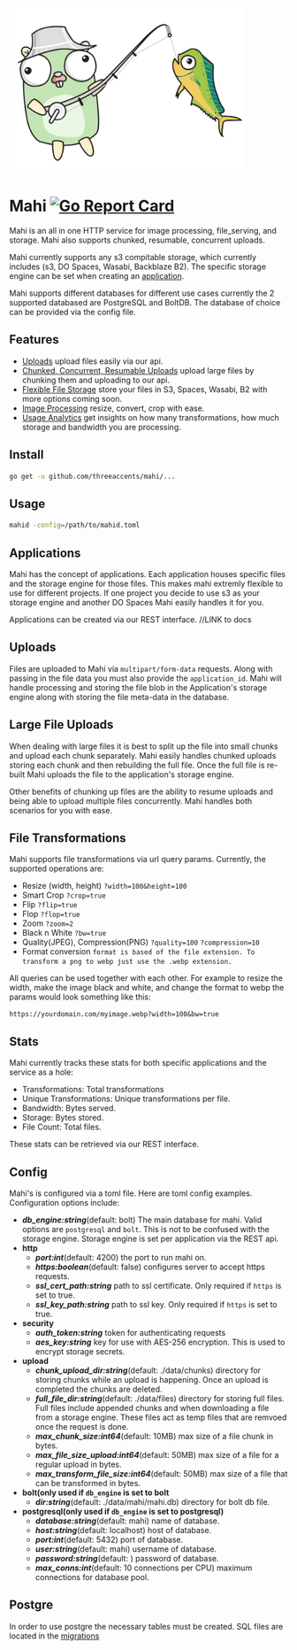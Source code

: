 <img src="mahi-gopher.png" height="300" />

# Mahi [![Go Report Card](http://goreportcard.com/badge/threeaccents/mahi)](https://goreportcard.com/report/threeaccents/mahi)

Mahi is an all in one HTTP service for image processing, file_serving, and storage. Mahi also supports chunked, resumable, concurrent uploads.

Mahi currently supports any s3 compitable storage, which currently includes (s3, DO Spaces, Wasabi, Backblaze B2). The specific storage engine can be set when creating an [application](https://github.com/threeaccents/mahi#applications).

Mahi supports different databases for different use cases currently the 2 supported databased are PostgreSQL and BoltDB. The database of choice can be provided via the config file.

## Features
 - [Uploads](https://github.com/threeaccents/mahi#uploads) upload files easily via our api.
 - [Chunked, Concurrent, Resumable Uploads](https://github.com/threeaccents/mahi#large-file-uploads) upload large files by chunking them and uploading to our api.
 - [Flexible File Storage](https://github.com/threeaccents/mahi#applications) store your files in S3, Spaces, Wasabi, B2 with more options coming soon.
 - [Image Processing](https://github.com/threeaccents/mahi#file-transformations) resize, convert, crop with ease.
 - [Usage Analytics](https://github.com/threeaccents/mahi#stats) get insights on how many transformations, how much storage and bandwidth you are processing.

## Install
```bash
go get -u github.com/threeaccents/mahi/...
```
## Usage
```bash
mahid -config=/path/to/mahid.toml
```
## Applications
Mahi has the concept of applications. Each application houses specific files and the storage engine for those files. This makes mahi extremly flexible to use for different projects. If one project you decide to use s3 as your storage engine and another DO Spaces Mahi easily handles it for you.

Applications can be created via our REST interface.  //LINK to docs
## Uploads
Files are uploaded to Mahi via `multipart/form-data` requests. Along with passing in the file data you must also provide the `application_id`.
Mahi will handle processing and storing the file blob in the Application's storage engine along with storing the file meta-data in the database.
## Large File Uploads
When dealing with large files it is best to split up the file into small chunks and upload each chunk separately. Mahi easily handles chunked uploads storing each chunk and then rebuilding the full file. Once the full file is re-built Mahi uploads the file to the application's storage engine.

Other benefits of chunking up files are the ability to resume uploads and being able to upload multiple files concurrently. Mahi handles both scenarios for you with ease.
## File Transformations
Mahi supports file transformations via url query params. Currently, the supported operations are:
 - Resize (width, height) `?width=100&height=100`
 - Smart Crop `?crop=true`
 - Flip `?flip=true`
 - Flop `?flop=true`
 - Zoom `?zoom=2`
 - Black n White `?bw=true`
 - Quality(JPEG), Compression(PNG) `?quality=100` `?compression=10`
 - Format conversion `format is based of the file extension. To transform a png to webp just use the .webp extension.`

All queries can be used together with each other. For example to resize the width, make the image black and white, and change the format to webp the params would look something like this:
```
https://yourdomain.com/myimage.webp?width=100&bw=true
```
## Stats
Mahi currently tracks these stats for both specific applications and the service as a hole:
 - Transformations: Total transformations
 - Unique Transformations: Unique transformations per file. 
 - Bandwidth: Bytes served.
 - Storage: Bytes stored.
 - File Count: Total files.

These stats can be retrieved via our REST interface.
## Config
Mahi's is configured via a toml file. Here are toml config examples. Configuration options include:
 - ***db_engine:string***(default: bolt) The main database for mahi. Valid options are `postgresql` and `bolt`. This is not to be confused with the storage engine. Storage engine is set per application via the REST api.
 - **http**
    - ***port:int***(default: 4200) the port to run mahi on.
    - ***https:boolean***(default: false) configures server to accept https requests.
    - ***ssl_cert_path:string*** path to ssl certificate. Only required if `https` is set to true.
    - ***ssl_key_path:string*** path to ssl key. Only required if `https` is set to true.
 - **security**
    - ***auth_token:string*** token for authenticating requests
    - ***aes_key:string*** key for use with AES-256 encryption. This is used to encrypt storage secrets.
 - **upload**
    - ***chunk_upload_dir:string***(default: ./data/chunks) directory for storing chunks while an upload is happening. Once an upload is completed the chunks are deleted.
    - ***full_file_dir:string***(default: ./data/files) directory for storing full files. Full files include appended chunks and when downloading a file from a storage engine. These files act as temp files that are remvoed once the request is done.
    - ***max_chunk_size:int64***(default: 10MB) max size of a file chunk in bytes.
    - ***max_file_size_upload:int64***(default: 50MB) max size of a file for a regular upload in bytes.
    - ***max_transform_file_size:int64***(default: 50MB) max size of a file that can be transformed in bytes.
 - **bolt(only used if `db_engine` is set to bolt**
    - ***dir:string***(default: ./data/mahi/mahi.db) directory for bolt db file.
 - **postgresql(only used if `db_engine` is set to postgresql)**
    - ***database:string***(default: mahi) name of database.
    - ***host:string***(default: localhost) host of database.
    - ***port:int***(default: 5432)  port of database.
    - ***user:string***(default: mahi) username of database.
    - ***password:string***(default: ) password of database.   
    - ***max_conns:int***(default: 10 connections per CPU) maximum connections for database pool.   
## Postgre
In order to use postgre the necessary tables must be created. SQL files are located in the [migrations](https://github.com/threeaccents/mahi/tree/master/cmd/migrations)
     

